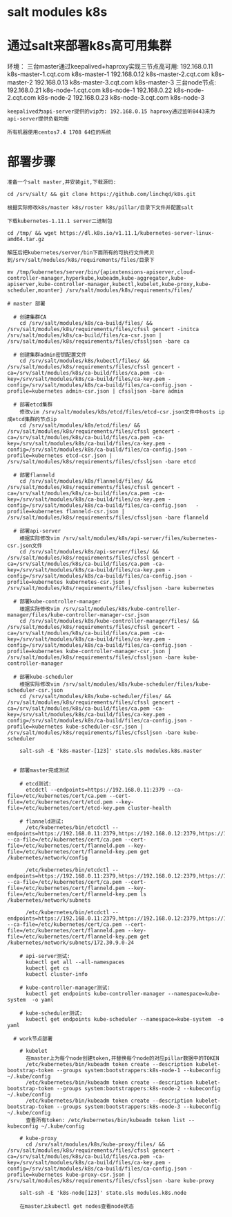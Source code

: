 # salt modules k8s
  # 通过salt来部署k8s高可用集群

  环境：
    三台master通过keepalived+haproxy实现三节点高可用:
        192.168.0.11 k8s-master-1.cqt.com k8s-master-1
        192.168.0.12 k8s-master-2.cqt.com k8s-master-2
        192.168.0.13 k8s-master-3.cqt.com k8s-master-3
    三台node节点:
        192.168.0.21 k8s-node-1.cqt.com k8s-node-1
        192.168.0.22 k8s-node-2.cqt.com k8s-node-2
        192.168.0.23 k8s-node-3.cqt.com k8s-node-3

    keepalived为api-server提供的vip为: 192.168.0.15 haproxy通过监听8443来为api-server提供负载均衡

    所有机器使用centos7.4 1708 64位的系统

  # 部署步骤

    准备一个salt master,并安装git,下载源码:

    cd /srv/salt/ && git clone https://github.com/linchqd/k8s.git

    根据实际修改k8s/master k8s/roster k8s/pillar/目录下文件并配置salt
     
    下载kubernetes-1.11.1 server二进制包

    cd /tmp/ && wget https://dl.k8s.io/v1.11.1/kubernetes-server-linux-amd64.tar.gz

    解压后把kubernetes/server/bin下面所有的可执行文件拷贝到/srv/salt/modules/k8s/requirements/files/目录下

    mv /tmp/kubernetes/server/bin/{apiextensions-apiserver,cloud-controller-manager,hyperkube,kubeadm,kube-aggregator,kube-apiserver,kube-controller-manager,kubectl,kubelet,kube-proxy,kube-scheduler,mounter} /srv/salt/modules/k8s/requirements/files/

    # master 部署
    
      # 创建集群CA
        cd /srv/salt/modules/k8s/ca-build/files/ && /srv/salt/modules/k8s/requirements/files/cfssl gencert -initca /srv/salt/modules/k8s/ca-build/files/ca-csr.json | /srv/salt/modules/k8s/requirements/files/cfssljson -bare ca
    
      # 创建集群admin密钥配置文件
        cd /srv/salt/modules/k8s/kubectl/files/ && /srv/salt/modules/k8s/requirements/files/cfssl gencert -ca=/srv/salt/modules/k8s/ca-build/files/ca.pem -ca-key=/srv/salt/modules/k8s/ca-build/files/ca-key.pem -config=/srv/salt/modules/k8s/ca-build/files/ca-config.json -profile=kubernetes admin-csr.json | cfssljson -bare admin
    
      # 部署etcd集群
        修改vim /srv/salt/modules/k8s/etcd/files/etcd-csr.json文件中hosts ip 成etcd集群的节点ip
        cd /srv/salt/modules/k8s/etcd/files/ && /srv/salt/modules/k8s/requirements/files/cfssl gencert -ca=/srv/salt/modules/k8s/ca-build/files/ca.pem -ca-key=/srv/salt/modules/k8s/ca-build/files/ca-key.pem -config=/srv/salt/modules/k8s/ca-build/files/ca-config.json -profile=kubernetes etcd-csr.json | /srv/salt/modules/k8s/requirements/files/cfssljson -bare etcd
    
      # 部署flanneld
        cd /srv/salt/modules/k8s/flanneld/files/ && /srv/salt/modules/k8s/requirements/files/cfssl gencert -ca=/srv/salt/modules/k8s/ca-build/files/ca.pem -ca-key=/srv/salt/modules/k8s/ca-build/files/ca-key.pem -config=/srv/salt/modules/k8s/ca-build/files/ca-config.json   -profile=kubernetes flanneld-csr.json | /srv/salt/modules/k8s/requirements/files/cfssljson -bare flanneld

      # 部署api-server
        根据实际修改vim /srv/salt/modules/k8s/api-server/files/kubernetes-csr.json文件
        cd /srv/salt/modules/k8s/api-server/files/ && /srv/salt/modules/k8s/requirements/files/cfssl gencert -ca=/srv/salt/modules/k8s/ca-build/files/ca.pem -ca-key=/srv/salt/modules/k8s/ca-build/files/ca-key.pem -config=/srv/salt/modules/k8s/ca-build/files/ca-config.json -profile=kubernetes kubernetes-csr.json | /srv/salt/modules/k8s/requirements/files/cfssljson -bare kubernetes

      # 部署kube-controller-manager
        根据实际修改vim /srv/salt/modules/k8s/kube-controller-manager/files/kube-controller-manager-csr.json
        cd /srv/salt/modules/k8s/kube-controller-manager/files/ && /srv/salt/modules/k8s/requirements/files/cfssl gencert -ca=/srv/salt/modules/k8s/ca-build/files/ca.pem -ca-key=/srv/salt/modules/k8s/ca-build/files/ca-key.pem -config=/srv/salt/modules/k8s/ca-build/files/ca-config.json -profile=kubernetes kube-controller-manager-csr.json | /srv/salt/modules/k8s/requirements/files/cfssljson -bare kube-controller-manager

      # 部署kube-scheduler
        根据实际修改vim /srv/salt/modules/k8s/kube-scheduler/files/kube-scheduler-csr.json
        cd /srv/salt/modules/k8s/kube-scheduler/files/ && /srv/salt/modules/k8s/requirements/files/cfssl gencert -ca=/srv/salt/modules/k8s/ca-build/files/ca.pem -ca-key=/srv/salt/modules/k8s/ca-build/files/ca-key.pem -config=/srv/salt/modules/k8s/ca-build/files/ca-config.json -profile=kubernetes kube-scheduler-csr.json | /srv/salt/modules/k8s/requirements/files/cfssljson -bare kube-scheduler

        salt-ssh -E 'k8s-master-[123]' state.sls modules.k8s.master


      # 部署master完成测试

        # etcd测试: 
          etcdctl --endpoints=https://192.168.0.11:2379 --ca-file=/etc/kubernetes/cert/ca.pem --cert-file=/etc/kubernetes/cert/etcd.pem --key-file=/etc/kubernetes/cert/etcd-key.pem cluster-health

        # flanneld测试:
          /etc/kubernetes/bin/etcdctl --endpoints=https://192.168.0.11:2379,https://192.168.0.12:2379,https://192.168.0.13:2379 --ca-file=/etc/kubernetes/cert/ca.pem --cert-file=/etc/kubernetes/cert/flanneld.pem --key-file=/etc/kubernetes/cert/flanneld-key.pem get /kubernetes/network/config
    
          /etc/kubernetes/bin/etcdctl --endpoints=https://192.168.0.11:2379,https://192.168.0.12:2379,https://192.168.0.13:2379 --ca-file=/etc/kubernetes/cert/ca.pem --cert-file=/etc/kubernetes/cert/flanneld.pem --key-file=/etc/kubernetes/cert/flanneld-key.pem ls /kubernetes/network/subnets
    
          /etc/kubernetes/bin/etcdctl --endpoints=https://192.168.0.11:2379,https://192.168.0.12:2379,https://192.168.0.13:2379 --ca-file=/etc/kubernetes/cert/ca.pem --cert-file=/etc/kubernetes/cert/flanneld.pem --key-file=/etc/kubernetes/cert/flanneld-key.pem get /kubernetes/network/subnets/172.30.9.0-24

        # api-server测试:  
          kubectl get all --all-namespaces
          kubectl get cs
          kubectl cluster-info       
    
        # kube-controller-manager测试: 
          kubectl get endpoints kube-controller-manager --namespace=kube-system  -o yaml
    
        # kube-scheduler测试: 
          kubectl get endpoints kube-scheduler --namespace=kube-system  -o yaml
    
      # work节点部署
  
        # kubelet
          在master上为每个node创建token,并替换每个node的对应pillar数据中的TOKEN
          /etc/kubernetes/bin/kubeadm token create --description kubelet-bootstrap-token --groups system:bootstrappers:k8s-node-1 --kubeconfig ~/.kube/config
          /etc/kubernetes/bin/kubeadm token create --description kubelet-bootstrap-token --groups system:bootstrappers:k8s-node-2 --kubeconfig ~/.kube/config
          /etc/kubernetes/bin/kubeadm token create --description kubelet-bootstrap-token --groups system:bootstrappers:k8s-node-3 --kubeconfig ~/.kube/config
          查看所有token: /etc/kubernetes/bin/kubeadm token list --kubeconfig ~/.kube/config
    
        # kube-proxy
          cd /srv/salt/modules/k8s/kube-proxy/files/ && /srv/salt/modules/k8s/requirements/files/cfssl gencert -ca=/srv/salt/modules/k8s/ca-build/files/ca.pem -ca-key=/srv/salt/modules/k8s/ca-build/files/ca-key.pem -config=/srv/salt/modules/k8s/ca-build/files/ca-config.json -profile=kubernetes kube-proxy-csr.json | /srv/salt/modules/k8s/requirements/files/cfssljson -bare kube-proxy
    
        salt-ssh -E 'k8s-node[123]' state.sls modules.k8s.node

        在master上kubectl get nodes查看node状态
